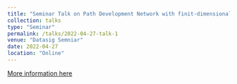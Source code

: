 ```yaml
---
title: "Seminar Talk on Path Development Network with finit-dimensional Lie Group"
collection: talks
type: "Seminar"
permalink: /talks/2022-04-27-talk-1
venue: "Datasig Semniar"
date: 2022-04-27
location: "Online"
---
```


[More information here](https://datasig.ac.uk/event/2202-04-27-hang-lou)